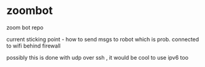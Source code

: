 # zoombot
zoom bot repo

current sticking point - how to send msgs to robot which is prob. connected to wifi behind firewall

possibly this is done with udp over ssh  , it would be cool to use ipv6 too

